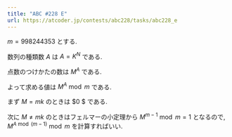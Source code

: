 ```yaml
---
title: "ABC #228 E"
url: https://atcoder.jp/contests/abc228/tasks/abc228_e
---
```

$m = 998244353$ とする.

数列の種類数 $A$ は $A=K^N$ である.

点数のつけかたの数は $M^A$ である.

よって求める値は $M^A \bmod m$ である.

まず $M = mk$ のときは $0 $ である.

次に $M \neq mk$ のときはフェルマーの小定理から $M^{m-1} \bmod m = 1$ となるので, $M^{A \bmod (m-1)} \bmod m$ を計算すればいい.
